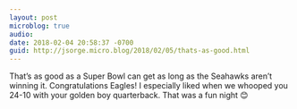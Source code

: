 ```yaml
---
layout: post
microblog: true
audio: 
date: 2018-02-04 20:58:37 -0700
guid: http://jsorge.micro.blog/2018/02/05/thats-as-good.html
---
```

That’s as good as a Super Bowl can get as long as the Seahawks aren’t winning it. Congratulations Eagles! I especially liked when we whooped you 24-10 with your golden boy quarterback. That was a fun night 😊
